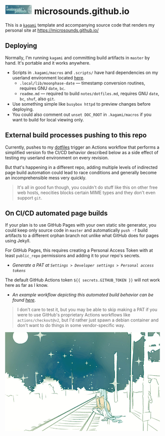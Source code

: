 # ![badge](static/button/badge.png) microsounds.github.io
This is a [`kagami`][kagami] template and accompanying source code that renders my personal site at <https://microsounds.github.io/>

## Deploying
Normally, I'm running `kagami` and committing build artifacts in `master`
by hand.
It's portable and it works anywhere.

* Scripts in `.kagami/macros` and `.scripts/` have hard dependencies on my userland environment located [here][atelier].
	* `.local/lib/moonphase-date` — timestamp conversion routines, requires GNU `date`, `bc`.
	* `readme.md` — required to build `notes/dotfiles.md`, requires GNU `date`, `bc`, `shuf`, also `git`.
* Use something simple like `busybox httpd` to preview changes before deploying.
* You could also comment out `unset DOC_ROOT` in `.kagami/macros` if you want to build for local viewing only.

## External build processes pushing to this repo
Currently, pushes to my [dotfiles][atelier] trigger an Actions workflow that
performs a simplified version fo the CI/CD behavior described below as a side
effect of testing my userland environment on every revision.

But that's happening in a different repo, adding multiple levels of indirected
page build automation could lead to race conditions and generally become an
incomprehensible mess very quickly.

> It's all in good fun though, you couldn't do stuff like this on other free
> web hosts, neocities blocks certain MIME types and they don't even support
> `git`.

[kagami]: https://github.com/microsounds/kagami
[atelier]: https://github.com/microsounds/atelier


## On CI/CD automated page builds
If your plan is to use GitHub Pages with your own static site generator, you
could keep only source code in `master` and automatically `push -f` build
artifacts to a different orphan branch not unlike what GitHub does for pages
using Jekyll.

For GitHub Pages, this requires creating a Personal Access Token with at least `public_repo` permissions and adding it to your repo's secrets.
* _Generate a PAT at `Settings > Developer settings > Personal access tokens`_

The default GitHub Actions token `${{ secrets.GITHUB_TOKEN }}` will not work here as far as I know.

* _An example workflow depicting this automated build behavior can be found [here](static/unused/build.yml)_.

> I don't care to test it, but you may be able to skip making a PAT if you were
> to use GitHub's proprietary Actions workflows like `actions/checkout@v2`, but
> I'd rather just spawn a debian container and don't want to do things in some
> vendor-specific way.

![img](static/starry.jpg)
